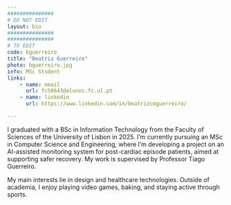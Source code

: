 ```yaml
---
###############
# DO NOT EDIT
layout: bio
###############
###############
# TO EDIT
code: bguerreiro
title: "Beatriz Guerreiro"
photo: bguerreiro.jpg
info: MSc Student
links:
    - name: email
      url: fc58643@alunos.fc.ul.pt
    - name: linkedin
      url: https://www.linkedin.com/in/beatrizcmguerreiro/

---
```


I graduated with a BSc in Information Technology from the Faculty of Sciences of the University of Lisbon in 2025.
I’m currently pursuing an MSc in Computer Science and Engineering, where I’m developing a project on an AI-assisted monitoring system for post-cardiac episode patients, aimed at supporting safer recovery. My work is supervised by Professor Tiago Guerreiro.

My main interests lie in design and healthcare technologies. Outside of academia, I enjoy playing video games, baking, and staying active through sports.
